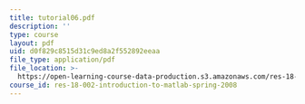 ```yaml
---
title: tutorial06.pdf
description: ''
type: course
layout: pdf
uid: d0f829c8515d31c9ed8a2f552892eeaa
file_type: application/pdf
file_location: >-
  https://open-learning-course-data-production.s3.amazonaws.com/res-18-002-introduction-to-matlab-spring-2008/d0f829c8515d31c9ed8a2f552892eeaa_tutorial06.pdf
course_id: res-18-002-introduction-to-matlab-spring-2008
---
```

